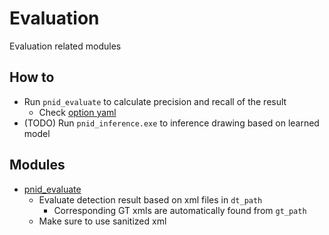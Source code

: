 # Evaluation
Evaluation related modules

## How to 
- Run `pnid_evaluate` to calculate precision and recall of the result
   * Check [option yaml](../options_example/pnid_eval_example.yaml)
- (TODO) Run `pnid_inference.exe` to inference drawing based on learned model

## Modules

* [pnid_evaluate](./pnid_evaluate)
  * Evaluate detection result based on xml files in `dt_path`
    * Corresponding GT xmls are automatically found from `gt_path`
  * Make sure to use sanitized xml 